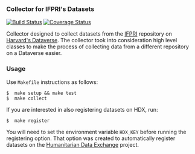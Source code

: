 ### Collector for IFPRI's Datasets
[![Build Status](https://travis-ci.org/luiscape/hdxscraper-ifpri-dataverse.svg?branch=master)](https://travis-ci.org/luiscape/hdxscraper-ifpri-dataverse) [![Coverage Status](https://coveralls.io/repos/luiscape/hdxscraper-ifpri-dataverse/badge.svg?branch=master&service=github)](https://coveralls.io/github/luiscape/hdxscraper-ifpri-dataverse?branch=master)

Collector designed to collect datasets from the [IFPRI](http://www.ifpri.org/) repository on [Harvard's Dataverse](https://dataverse.harvard.edu/dataverse/IFPRI). The collector took into consideration high level classes to make the process of collecting data from a different repository on a Dataverse easier.

### Usage
Use `Makefile` instructions as follows:

```shell
$  make setup && make test
$  make collect
```

If you are interested in also registering datasets on HDX, run:

```shell
$  make register
```

You will need to set the environment variable `HDX_KEY` before running the registering option. That option was created to automatically register datasets on the [Humanitarian Data Exchange](http://data.hdx.rwlabs.org/) project.
